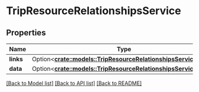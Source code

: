 # TripResourceRelationshipsService

## Properties

Name | Type | Description | Notes
------------ | ------------- | ------------- | -------------
**links** | Option<[**crate::models::TripResourceRelationshipsServiceLinks**](TripResource_relationships_service_links.md)> |  | [optional]
**data** | Option<[**crate::models::TripResourceRelationshipsServiceData**](TripResource_relationships_service_data.md)> |  | [optional]

[[Back to Model list]](../README.md#documentation-for-models) [[Back to API list]](../README.md#documentation-for-api-endpoints) [[Back to README]](../README.md)


